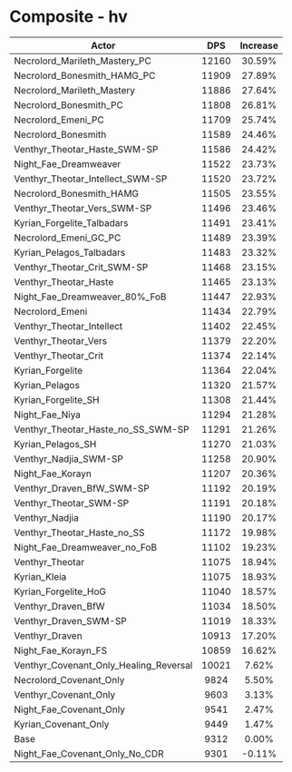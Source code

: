 # Composite - hv
| Actor | DPS | Increase |
|---|:---:|:---:|
|Necrolord_Marileth_Mastery_PC|12160|30.59%|
|Necrolord_Bonesmith_HAMG_PC|11909|27.89%|
|Necrolord_Marileth_Mastery|11886|27.64%|
|Necrolord_Bonesmith_PC|11808|26.81%|
|Necrolord_Emeni_PC|11709|25.74%|
|Necrolord_Bonesmith|11589|24.46%|
|Venthyr_Theotar_Haste_SWM-SP|11586|24.42%|
|Night_Fae_Dreamweaver|11522|23.73%|
|Venthyr_Theotar_Intellect_SWM-SP|11520|23.72%|
|Necrolord_Bonesmith_HAMG|11505|23.55%|
|Venthyr_Theotar_Vers_SWM-SP|11496|23.46%|
|Kyrian_Forgelite_Talbadars|11491|23.41%|
|Necrolord_Emeni_GC_PC|11489|23.39%|
|Kyrian_Pelagos_Talbadars|11483|23.32%|
|Venthyr_Theotar_Crit_SWM-SP|11468|23.15%|
|Venthyr_Theotar_Haste|11465|23.13%|
|Night_Fae_Dreamweaver_80%_FoB|11447|22.93%|
|Necrolord_Emeni|11434|22.79%|
|Venthyr_Theotar_Intellect|11402|22.45%|
|Venthyr_Theotar_Vers|11379|22.20%|
|Venthyr_Theotar_Crit|11374|22.14%|
|Kyrian_Forgelite|11364|22.04%|
|Kyrian_Pelagos|11320|21.57%|
|Kyrian_Forgelite_SH|11308|21.44%|
|Night_Fae_Niya|11294|21.28%|
|Venthyr_Theotar_Haste_no_SS_SWM-SP|11291|21.26%|
|Kyrian_Pelagos_SH|11270|21.03%|
|Venthyr_Nadjia_SWM-SP|11258|20.90%|
|Night_Fae_Korayn|11207|20.36%|
|Venthyr_Draven_BfW_SWM-SP|11192|20.19%|
|Venthyr_Theotar_SWM-SP|11191|20.18%|
|Venthyr_Nadjia|11190|20.17%|
|Venthyr_Theotar_Haste_no_SS|11172|19.98%|
|Night_Fae_Dreamweaver_no_FoB|11102|19.23%|
|Venthyr_Theotar|11075|18.94%|
|Kyrian_Kleia|11075|18.93%|
|Kyrian_Forgelite_HoG|11040|18.57%|
|Venthyr_Draven_BfW|11034|18.50%|
|Venthyr_Draven_SWM-SP|11019|18.33%|
|Venthyr_Draven|10913|17.20%|
|Night_Fae_Korayn_FS|10859|16.62%|
|Venthyr_Covenant_Only_Healing_Reversal|10021|7.62%|
|Necrolord_Covenant_Only|9824|5.50%|
|Venthyr_Covenant_Only|9603|3.13%|
|Night_Fae_Covenant_Only|9541|2.47%|
|Kyrian_Covenant_Only|9449|1.47%|
|Base|9312|0.00%|
|Night_Fae_Covenant_Only_No_CDR|9301|-0.11%|
